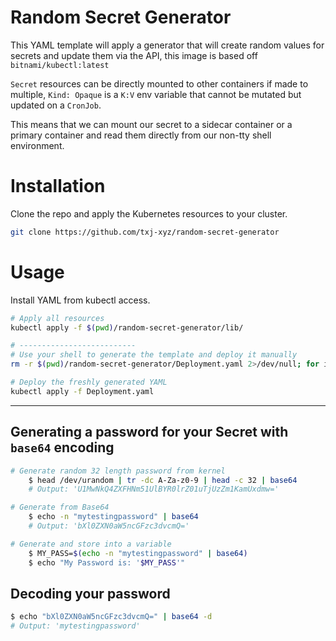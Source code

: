# Random Secret Generator
This YAML template will apply a generator that will create random values for secrets and update them via the API, this image is based off `bitnami/kubectl:latest`

`Secret` resources can be directly mounted to other containers if made to multiple, `Kind: Opaque` is a `K:V` env variable that cannot be mutated but updated on a `CronJob`. 

This means that we can mount our secret to a sidecar container or a primary container and read them directly from our non-tty shell environment.

# Installation
Clone the repo and apply the Kubernetes resources to your cluster.
```bash
git clone https://github.com/txj-xyz/random-secret-generator
```

# Usage
Install YAML from kubectl access.
```bash
# Apply all resources
kubectl apply -f $(pwd)/random-secret-generator/lib/

# --------------------------
# Use your shell to generate the template and deploy it manually
rm -r $(pwd)/random-secret-generator/Deployment.yaml 2>/dev/null; for i in $(find $(pwd)/random-secret-generator/lib/ -type f); do kv=$(cat $i && echo -e "\n---"); echo $kv >> $(pwd)/random-secret-generator/Deployment.yaml; done

# Deploy the freshly generated YAML
kubectl apply -f Deployment.yaml
```


--- 

## Generating a password for your Secret with `base64` encoding

```bash
# Generate random 32 length password from kernel
    $ head /dev/urandom | tr -dc A-Za-z0-9 | head -c 32 | base64
    # Output: 'U1MwNkQ4ZXFHNm51UlBYR0lrZ01uTjUzZm1KamUxdmw='

# Generate from Base64
    $ echo -n "mytestingpassword" | base64
    # Output: 'bXl0ZXN0aW5ncGFzc3dvcmQ='

# Generate and store into a variable
    $ MY_PASS=$(echo -n "mytestingpassword" | base64)
    $ echo "My Password is: '$MY_PASS'"
```

## Decoding your password

```bash
$ echo "bXl0ZXN0aW5ncGFzc3dvcmQ=" | base64 -d
# Output: 'mytestingpassword'
```
